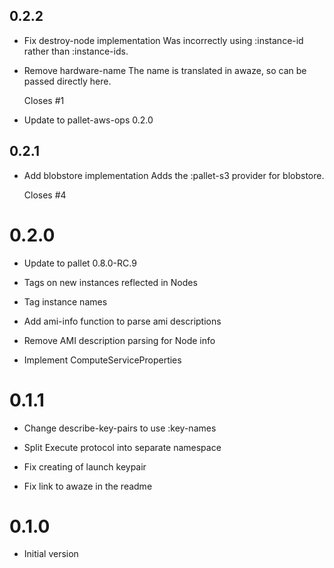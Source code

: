 ## 0.2.2

- Fix destroy-node implementation
  Was incorrectly using :instance-id rather than :instance-ids.

- Remove hardware-name
  The name is translated in awaze, so can be passed directly here.

  Closes #1

- Update to pallet-aws-ops 0.2.0

## 0.2.1

- Add blobstore implementation
  Adds the :pallet-s3 provider for blobstore.

  Closes #4

# 0.2.0

- Update to pallet 0.8.0-RC.9

- Tags on new instances reflected in Nodes

- Tag instance names

- Add ami-info function to parse ami descriptions

- Remove AMI description parsing for Node info

- Implement ComputeServiceProperties

# 0.1.1

- Change describe-key-pairs to use :key-names

- Split Execute protocol into separate namespace

- Fix creating of launch keypair

- Fix link to awaze in the readme

# 0.1.0

- Initial version

